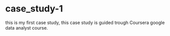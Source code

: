 # case_study-1
this is my first case study, this case study is guided trough Coursera google data analyst course.

